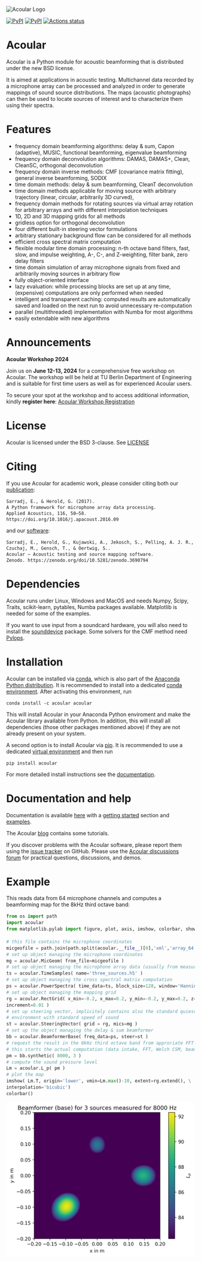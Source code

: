 ![Acoular Logo](https://github.com/acoular/acoular/blob/master/docs/source/_static/Acoular_logo.png?raw=true)

[![PyPI](https://img.shields.io/pypi/pyversions/acoular.svg)](https://pypi.org/project/acoular)
[![PyPI](https://img.shields.io/pypi/v/acoular.svg)](https://pypi.org/project/acoular)
[![Actions status](https://github.com/acoular/acoular/actions/workflows/tests.yml/badge.svg)](https://github.com/acoular/acoular/actions)

# Acoular
Acoular is a Python module for acoustic beamforming that is distributed under the new BSD license. 

It is aimed at applications in acoustic testing. Multichannel data recorded by a microphone array can be processed and analyzed in order to generate mappings of sound source distributions. The maps (acoustic photographs) can then be used to locate sources of interest and to characterize them using their spectra. 

# Features
- frequency domain beamforming algorithms: delay & sum, Capon (adaptive), MUSIC, functional beamforming, eigenvalue beamforming
- frequency domain deconvolution algorithms: DAMAS, DAMAS+, Clean, CleanSC, orthogonal deconvolution
- frequency domain inverse methods: CMF (covariance matrix fitting), general inverse beamforming, SODIX
- time domain methods: delay & sum beamforming, CleanT deconvolution
- time domain methods applicable for moving source with arbitrary trajectory (linear, circular, arbitrarily 3D curved), 
- frequency domain methods for rotating sources via virtual array rotation for arbitrary arrays and with different interpolation techniques
- 1D, 2D and 3D mapping grids for all methods
- gridless option for orthogonal deconvolution
- four different built-in steering vector formulations
- arbitrary stationary background flow can be considered for all methods
- efficient cross spectral matrix computation
- flexible modular time domain processing: n-th octave band filters, fast, slow, and impulse weighting, A-, C-, and Z-weighting, filter bank, zero delay filters
- time domain simulation of array microphone signals from fixed and arbitrarily moving sources in arbitrary flow
- fully object-oriented interface
- lazy evaluation: while processing blocks are set up at any time, (expensive) computations are only performed when needed
- intelligent and transparent caching: computed results are automatically saved and loaded on the next run to avoid unnecessary re-computation
- parallel (multithreaded) implementation with Numba for most algorithms
- easily extendable with new algorithms

# Announcements

**Acoular Workshop 2024**

Join us on **June 12-13, 2024** for a comprehensive free workshop on Acoular. 
The workshop will be held at TU Berlin Department of Engineering and is suitable for first time users as well as for experienced Acoular users.

To secure your spot at the workshop and to access additional information, kindly **register here**: [Acoular Workshop Registration](https://www.tu.berlin/en/event-details/events/event/018c1020-419d-70b6-abcf-2220015bd233)

# License
Acoular is licensed under the BSD 3-clause. See [LICENSE](LICENSE)

# Citing

If you use Acoular for academic work, please consider citing both our
[publication](https://doi.org/10.1016/j.apacoust.2016.09.015):

    Sarradj, E., & Herold, G. (2017). 
    A Python framework for microphone array data processing.
    Applied Acoustics, 116, 50–58. 
    https://doi.org/10.1016/j.apacoust.2016.09

and our [software](https://zenodo.org/doi/10.5281/zenodo.3690794):

    Sarradj, E., Herold, G., Kujawski, A., Jekosch, S., Pelling, A. J. R., Czuchaj, M., Gensch, T., & Oertwig, S..
    Acoular – Acoustic testing and source mapping software. 
    Zenodo. https://zenodo.org/doi/10.5281/zenodo.3690794

# Dependencies
Acoular runs under Linux, Windows and MacOS and needs Numpy, Scipy, Traits, scikit-learn, pytables, Numba packages available. 
Matplotlib is needed for some of the examples.

If you want to use input from a soundcard hardware, you will also need to install the [sounddevice](https://python-sounddevice.readthedocs.io/en/0.3.12/installation.html) package. Some solvers for the CMF method need [Pylops](https://pylops.readthedocs.io/en/stable/installation.html).

# Installation

Acoular can be installed via [conda](https://docs.conda.io/en/latest/), which is also part of the [Anaconda Python distribution](https://www.anaconda.com/). It is recommended to install into a dedicated [conda environment](https://docs.conda.io/projects/conda/en/latest/user-guide/tasks/manage-environments.html). After activating this environment, run

    conda install -c acoular acoular

This will install Acoular in your Anaconda Python enviroment and make the Acoular library available from Python. In addition, this will install all dependencies (those other packages mentioned above) if they are not already present on your system. 

A second option is to install Acoular via [pip](https://pip.pypa.io/en/stable/). It is recommended to use a dedicated [virtual environment](https://virtualenv.pypa.io/en/latest/) and then run

    pip install acoular

For more detailed install instructions see the [documentation](https://acoular.org/install/index.html).

# Documentation and help
Documentation is available [here](https://acoular.org) with a
[getting started](https://acoular.org/get_started/index.html) section and
[examples](https://acoular.org/examples/index.html).

The Acoular [blog](https://acoular.github.io/blog/) contains some tutorials.

If you discover problems with the Acoular software, please report them using the [issue tracker](https://github.com/acoular/acoular/issues) on GitHub. Please use the [Acoular discussions forum](https://github.com/acoular/acoular/discussions) for practical questions, discussions, and demos.

# Example
This reads data from 64 microphone channels and computes a beamforming map for the 8kHz third octave band:

```python
from os import path
import acoular
from matplotlib.pylab import figure, plot, axis, imshow, colorbar, show

# this file contains the microphone coordinates
micgeofile = path.join(path.split(acoular.__file__)[0],'xml','array_64.xml')
# set up object managing the microphone coordinates
mg = acoular.MicGeom( from_file=micgeofile )
# set up object managing the microphone array data (usually from measurement)
ts = acoular.TimeSamples( name='three_sources.h5' )
# set up object managing the cross spectral matrix computation
ps = acoular.PowerSpectra( time_data=ts, block_size=128, window='Hanning' )
# set up object managing the mapping grid
rg = acoular.RectGrid( x_min=-0.2, x_max=0.2, y_min=-0.2, y_max=0.2, z=0.3, \
increment=0.01 )
# set up steering vector, implicitely contains also the standard quiescent 
# environment with standard speed of sound
st = acoular.SteeringVector( grid = rg, mics=mg )
# set up the object managing the delay & sum beamformer
bb = acoular.BeamformerBase( freq_data=ps, steer=st )
# request the result in the 8kHz third octave band from approriate FFT-Lines
# this starts the actual computation (data intake, FFT, Welch CSM, beamforming)
pm = bb.synthetic( 8000, 3 )
# compute the sound pressure level
Lm = acoular.L_p( pm )
# plot the map
imshow( Lm.T, origin='lower', vmin=Lm.max()-10, extent=rg.extend(), \
interpolation='bicubic')
colorbar()
```

![result](https://github.com/acoular/acoular/blob/master/docs/source/get_started/three_source_py3_colormap.png)
